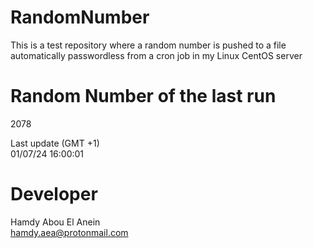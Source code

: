 # RandomNumber    
This is a test repository where a random number is pushed to a file automatically passwordless from a cron job in my Linux CentOS server    
# Random Number of the last run   
2078
      
Last update (GMT +1)    
01/07/24 16:00:01
# Developer    
Hamdy Abou El Anein   
hamdy.aea@protonmail.com

